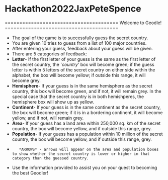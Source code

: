 # Hackathon2022JaxPeteSpence
======================================= Welcome to Geodle! =======================================

- The goal of the game is to successfully guess the secret country.
- You are given 10 tries to guess from a list of 100 major countries.
- After entering your guess, feedback about your guess will be given.
- There are 5 categories of feedback: 
- **Letter**- If the first letter of your guess is the same as the first letter of the secret country, the '_country_' box will become green; if the guess letter is within 5 letters of the secret country on either side within the alphabet, the box will become yellow; if outside this range, it will become grey.
- **Hemisphere**- If your guess is in the same hemisphere as the secret country, this box will become green, and if not, it will remain grey. In the special case that the secret country is in both hemishperes, the hemisphere box will show up as yellow. 
- **Continent**- If your guess is in the same continent as the secret country, the box will become green; if it is in a bordering continent, it will become yellow, and if not, will remain grey.
- **Area**- If your guess has a land area within 250,000 sq. km of the secret country, the box will become yellow, and if outside this range, grey.
- **Population**- If your guess has a population within 10 million of the secret country, the box will become yellow, and if outside this range, grey.
-        *ARROWS* - arrows will appear on the area and population boxes to show whether the secret country is lower or higher in that category than the guessed country.
- Use the information provided to assist you on your quest to becoming the best Geodler!
